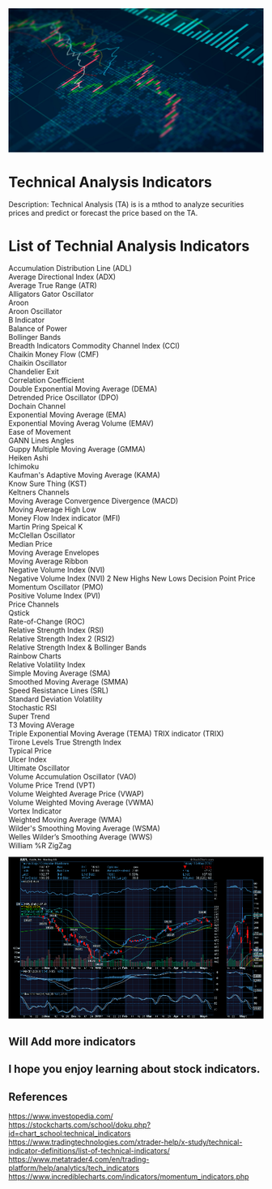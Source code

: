 <img src="Stock_Market01.png">

# Technical Analysis Indicators
Description: Technical Analysis (TA) is is a mthod to analyze securities prices and predict or forecast the price based on the TA.

# List of Technial Analysis Indicators  

Accumulation Distribution Line (ADL)  
Average Directional Index (ADX)  
Average True Range (ATR)  
Alligators Gator Oscillator  
Aroon  
Aroon Oscillator  
B Indicator  
Balance of Power  
Bollinger Bands  
Breadth Indicators 
Commodity Channel Index (CCI)  
Chaikin Money Flow (CMF)  
Chaikin Oscillator  
Chandelier Exit  
Correlation Coefficient  
Double Exponential Moving Average (DEMA)  
Detrended Price Oscillator (DPO)  
Dochain Channel  
Exponential Moving Average (EMA)  
Exponential Moving Averag Volume (EMAV)  
Ease of Movement    
GANN Lines Angles  
Guppy Multiple Moving Average (GMMA)  
Heiken Ashi  
Ichimoku  
Kaufman's Adaptive Moving Average (KAMA)  
Know Sure Thing (KST)  
Keltners Channels  
Moving Average Convergence Divergence (MACD)  
Moving Average High Low  
Money Flow Index indicator (MFI)  
Martin Pring Speical K  
McClellan Oscillator  
Median Price  
Moving Average Envelopes  
Moving Average Ribbon  
Negative Volume Index (NVI)  
Negative Volume Index (NVI) 2
New Highs New Lows 
Decision Point Price Momentum Oscillator (PMO)  
Positive Volume Index (PVI)  
Price Channels  
Qstick  
Rate-of-Change (ROC)  
Relative Strength Index (RSI)  
Relative Strength Index 2 (RSI2)  
Relative Strength Index & Bollinger Bands  
Rainbow Charts  
Relative Volatility Index  
Simple Moving Average (SMA)  
Smoothed Moving Average (SMMA)  
Speed Resistance Lines (SRL)   
Standard Deviation Volatility  
Stochastic RSI  
Super Trend  
T3 Moving AVerage  
Triple Exponential Moving Average (TEMA)
TRIX indicator (TRIX)  
Tirone Levels 
True Strength Index  
Typical Price  
Ulcer Index  
Ultimate Oscillator  
Volume Accumulation Oscillator (VAO)  
Volume Price Trend (VPT)  
Volume Weighted Average Price (VWAP)  
Volume Weighted Moving Average (VWMA)  
Vortex Indicator  
Weighted Moving Average (WMA)  
Wilder's Smoothing Moving Average (WSMA)  
Welles Wilder’s Smoothing Average (WWS)  
William %R
ZigZag

<img src="StockIndicators.png">

## Will Add more indicators

## I hope you enjoy learning about stock indicators.

## References
https://www.investopedia.com/  
https://stockcharts.com/school/doku.php?id=chart_school:technical_indicators  
https://www.tradingtechnologies.com/xtrader-help/x-study/technical-indicator-definitions/list-of-technical-indicators/  
https://www.metatrader4.com/en/trading-platform/help/analytics/tech_indicators  
https://www.incrediblecharts.com/indicators/momentum_indicators.php  



